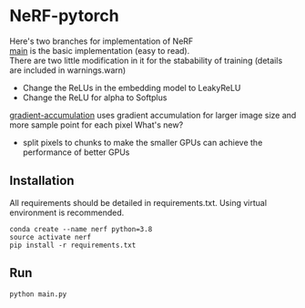# NeRF-pytorch

Here's two branches for implementation of NeRF<br>
[main](https://github.com/072jiajia/NeRF-pytorch) is the basic implementation (easy to read).<br>
There are two little modification in it for the stabability of training (details are included in warnings.warn)
 - Change the ReLUs in the embedding model to LeakyReLU
 - Change the ReLU for alpha to Softplus

[gradient-accumulation](https://github.com/072jiajia/NeRF-pytorch/tree/gradient-accumulation) uses gradient accumulation for larger image size and more sample point for each pixel
What's new?
 - split pixels to chunks to make the smaller GPUs can achieve the performance of better GPUs

## Installation
All requirements should be detailed in requirements.txt. Using virtual environment is recommended.
```
conda create --name nerf python=3.8
source activate nerf
pip install -r requirements.txt
```

## Run
```
python main.py
```

